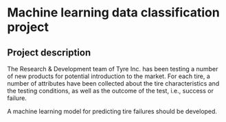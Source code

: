 # Machine learning data classification project
## Project description
The Research & Development team of Tyre Inc. has been testing a number of new products for potential introduction to the market. For each tire, a number of attributes have been collected about the tire characteristics and the testing conditions, as well as the outcome of the test, i.e., success or failure. 

A machine learning model for predicting tire failures should be developed.

